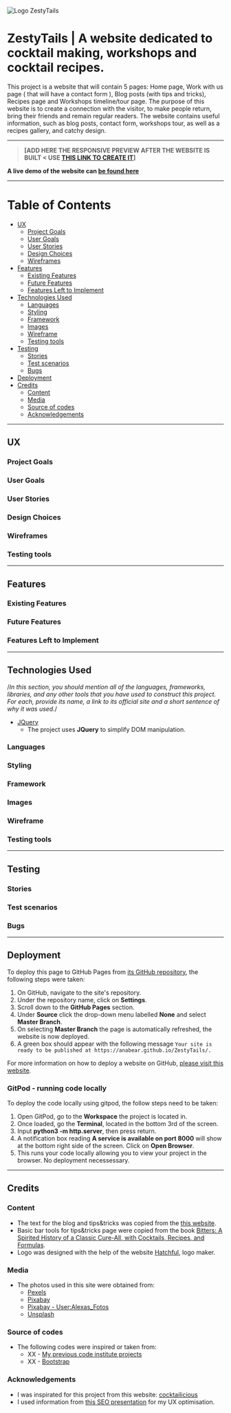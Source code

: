 ![Logo ZestyTails](https://screenshot.click/facebook_cover_photo_2.jpg)

# ZestyTails | A website dedicated to cocktail making, workshops and cocktail recipes. 

This project is a website that will contain 5 pages: Home page, Work with us page ( that will have a contact form ), Blog posts (with tips and tricks), Recipes page and Workshops timeline/tour page.
The purpose of this website is to create a connection with the visitor, to make people return, bring their friends and remain regular readers. The website contains useful information, such as blog posts, contact form, workshops tour, as well as a recipes gallery, and catchy design. 

---

> **[ADD HERE THE RESPONSIVE PREVIEW AFTER THE WEBSITE IS BUILT < USE [THIS LINK TO CREATE IT](http://ami.responsivedesign.is/)]**

**A live demo of the website can [**be found here**](https://anabear.github.io/ZestyTails/)**

---

# Table of Contents

* [UX](#UX)
  * [Project Goals](#Project-Goals)
  * [User Goals](#User-Goals)
  * [User Stories](#User-Stories)
  * [Design Choices](#Design-Choices)
  * [Wireframes](#Wireframes)
* [Features](#Features)
  * [Existing Features](#Existing-Features)
  * [Future Features](#Future-Features)
  * [Features Left to Implement](#Features-Left-to-Implement)
* [Technologies Used](#Technologies-Used)
  * [Languages](#Languages)
  * [Styling](#Styling)
  * [Framework](#Framework)
  * [Images](#Images)
  * [Wireframe](#Wireframe)
  * [Testing tools](#Testing-tools)
* [Testing](#Testing)
  * [Stories](#Stories)
  * [Test scenarios](#Test-scenarios)
  * [Bugs](#Bugs)
* [Deployment](#Deployment)
* [Credits](#Credits)
  * [Content](#Content)
  * [Media](#Media)
  * [Source of codes](#Source-of-codes)
  * [Acknowledgements](#Acknowledgements)
--- 
 
## UX
 

### Project Goals


### User Goals


### User Stories


### Design Choices


### Wireframes


### Testing tools


---

## Features

 
### Existing Features


### Future Features


### Features Left to Implement


---

## Technologies Used

/*In this section, you should mention all of the languages, frameworks, libraries, and any other tools that you have used to construct this project. For each, provide its name, a link to its official site and a short sentence of why it was used.*/

- [JQuery](https://jquery.com)
    - The project uses **JQuery** to simplify DOM manipulation.

    
### Languages

### Styling

### Framework

### Images

### Wireframe

### Testing tools


---


## Testing

### Stories

### Test scenarios

### Bugs

---

## Deployment

To deploy this page to GitHub Pages from [its GitHub repository](https://anabear.github.io/ZestyTails/), the following steps were taken:

1. On GitHub, navigate to the site's repository.
2. Under the repository name, click on **Settings**.
2. Scroll down to the **GitHub Pages** section.
3. Under **Source** click the drop-down menu labelled **None** and select **Master Branch**.
4. On selecting **Master Branch** the page is automatically refreshed, the website is now deployed.
5. A green box should appear with the following message `Your site is ready to be published at https://anabear.github.io/ZestyTails/.`

For more information on how to deploy a website on GitHub, [please visit this website](https://help.github.com/en/github/working-with-github-pages/configuring-a-publishing-source-for-your-github-pages-site).

### GitPod - running code locally
To deploy the code locally using gitpod, the follow steps need to be taken:

1. Open GitPod, go to the **Workspace** the project is located in.
2. Once loaded, go the **Terminal**, located in the bottom 3rd of the screen.
3. Input **python3 -m http.server**, then press return.
4. A notification box reading **A service is available on port 8000** will show at the bottom right side of the screen. Click on **Open Browser**.
5. This runs your code locally allowing you to view your project in the browser. No deployment necessessary.

---

## Credits

### Content
- The text for the blog and tips&tricks was copied from the [this website](https://www.cocktailicious.nl/).
- Basic bar tools for tips&tricks page were copied from the book [Bitters: A Spirited History of a Classic Cure-All, with Cocktails, Recipes, and Formulas](https://www.goodreads.com/book/show/11093116-bitters).
- Logo was designed with the help of the website [Hatchful](https://hatchful.shopify.com/), logo maker. 

### Media
- The photos used in this site were obtained from:
    - [Pexels](https://www.pexels.com/search/cocktail/)
    - [Pixabay](https://pixabay.com/images/search/cocktail/)
    - [Pixabay - User:Alexas_Fotos](https://pixabay.com/images/search/cocktail%20user:alexas_fotos/)
    - [Unsplash](https://unsplash.com/s/photos/cocktail)

### Source of codes
- The following codes were inspired or taken from:
    - XX - [My previous code institute projects](https://github.com/anabear?tab=repositories)
    - XX - [Bootstrap](https://getbootstrap.com/docs/4.4/getting-started/introduction/)

### Acknowledgements

- I was inspirated for this project from this website: [cocktailicious](https://www.cocktailicious.nl/)
- I used information from [this SEO presentation](https://drive.google.com/file/d/1qx3w0rWaW8wU4suiXL99cGWmt7Vr6ipN/view) for my UX optimisation.
